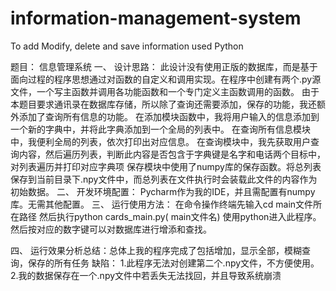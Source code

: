 # information-management-system
To add Modify, delete and save information used Python

题目：    信息管理系统 
一、	设计思路：
此设计没有使用正版的数据库，而是基于面向过程的程序思想通过对函数的自定义和调用实现。在程序中创建有两个.py源文件，一个写主函数并调用各功能函数和一个专门定义主函数调用的函数。
由于本题目要求通讯录在数据库存储，所以除了查询还需要添加，保存的功能，我还额外添加了查询所有信息的功能。
在添加模块函数中，我将用户输入的信息添加到一个新的字典中，并将此字典添加到一个全局的列表中。
在查询所有信息模块中，我便利全局的列表，依次打印出对应信息。
在查询模块中，我先获取用户查询内容，然后遍历列表，判断此内容是否包含于字典键是名字和电话两个目标中，对列表遍历并打印对应字典项
保存模块中使用了numpy库的保存函数。将总列表保存到当前目录下.npy文件中，而总列表在文件执行时会装载此文件的内容作为初始数据。
二、	开发环境配置：
Pycharm作为我的IDE，并且需配置有numpy库。无需其他配置。
三、	运行使用方法：
在命令操作终端先输入cd main文件所在路径
然后执行python cards_main.py( main文件名) 使用python进入此程序。
然后按对应的数字键可以对数据库进行增添和查找。

四、	运行效果分析总结：总体上我的程序完成了包括增加，显示全部，模糊查询，保存的所有任务
缺陷：	1.此程序无法对创建第二个.npy文件，不方便使用。
		  2.我的数据保存在一个.npy文件中若丢失无法找回，并且导致系统崩溃
